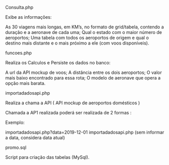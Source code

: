 Consulta.php

Exibe as informações:

As 30 viagens mais longas, em KM’s, no formato de grid/tabela, contendo a duração e a aeronave de cada uma;
Qual o estado com o maior número de aeroportos;
Uma tabela com todos os aeroportos de origem e qual o destino mais distante e o mais próximo a ele (com voos disponíveis).

funcoes.php

Realiza os Calculos e Persiste os dados no banco: 

A url da API mockup de voos;
A distância entre os dois aeroportos;
O valor mais baixo encontrado para essa rota;
O modelo de aeronave que opera a opção mais barata.

importadadosapi.php

Realiza a chama a API ( API mockup de aeroportos domésticos )

Chamada a AP1 realizada poderá ser realizada de 2 formas :

Exemplo:

importadadosapi.php?data=2019-12-01 
importadadosapi.php (sem informar a data, considera data atual) 


promo.sql

Script para criação das tabelas (MySql).
